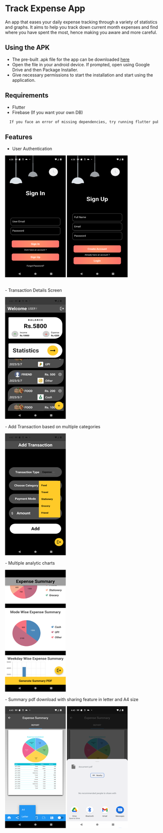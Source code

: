 
# Track Expense App

An app that eases your daily expense tracking through a variety of statistics and graphs. 
It aims to help you track down current month expenses and find where you have spent the most, hence making you aware and more careful.


## Using the APK

- The pre-built .apk file for the app can be downloaded [here]([https://drive.google.com/drive/u/0/my-drive?q=after:2023-07-05](https://drive.google.com/file/d/1rTA9OttriN3iqPZtAWfy6MgdNV9WhyTZ/view?usp=drive_link))
- Open the file in your android device. If prompted, open using   Google Drive and then Package Installer.
- Give necessary permissions to start the installation and start using the application.
## Requirements

- Flutter
- Firebase (If you want your own DB)

```bash
  If you face an error of missing dependencies, try running flutter pub get.
```


## Features

- User Authentication
<p align="left">
  <img src="https://github.com/Kishlay-KS/TrackExpense/blob/main/ScreenShots/Screenshot_1688512089.png" data-canonical- 
  src="https://gyazo.com/eb5c5741b6a9a16c692170a41a49c858.png" width="200" height="400" />
  <img src="https://github.com/Kishlay-KS/TrackExpense/blob/main/ScreenShots/Screenshot_1688512098.png" data-canonical- 
  src="https://gyazo.com/eb5c5741b6a9a16c692170a41a49c858.png" width="200" 
  height="400" />
</p>
<br>
- Transaction Details Screen
<br>
<p align="left">
<img src="https://github.com/Kishlay-KS/TrackExpense/blob/main/ScreenShots/Screenshot_1688512368.png" data-canonical- 
  src="https://gyazo.com/eb5c5741b6a9a16c692170a41a49c858.png" width="200" height="400" />
</p>
- Add Transaction based on multiple categories
<br>
<p align="left">
<img src="https://github.com/Kishlay-KS/TrackExpense/blob/main/ScreenShots/Screenshot_1688512377.png" data-canonical- 
  src="https://gyazo.com/eb5c5741b6a9a16c692170a41a49c858.png" width="200" height="400" />
</p>
- Multiple analytic charts
<br>
<p align="left">
<img src="https://github.com/Kishlay-KS/TrackExpense/blob/main/ScreenShots/Screenshot_1688512425.png" data-canonical- 
  src="https://gyazo.com/eb5c5741b6a9a16c692170a41a49c858.png" width="200" height="400" />
</p>
- Summary pdf download with sharing feature in letter and A4 size
<br>
<p align="left">
<img src="https://github.com/Kishlay-KS/TrackExpense/blob/main/ScreenShots/Screenshot_1688512522.png" data-canonical- 
  src="https://gyazo.com/eb5c5741b6a9a16c692170a41a49c858.png" width="200" height="400" />
<img src="https://github.com/Kishlay-KS/TrackExpense/blob/main/ScreenShots/Screenshot_1688512515.png" data-canonical- 
  src="https://gyazo.com/eb5c5741b6a9a16c692170a41a49c858.png" width="200" height="400" />
</p>

